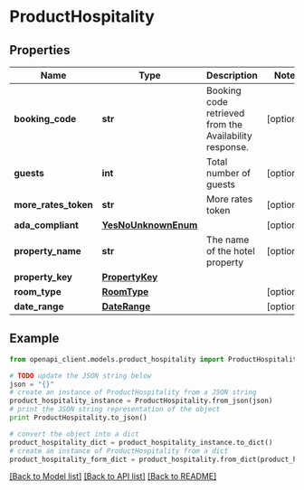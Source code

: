 # ProductHospitality


## Properties
Name | Type | Description | Notes
------------ | ------------- | ------------- | -------------
**booking_code** | **str** | Booking code retrieved from the Availability response. | [optional] 
**guests** | **int** | Total number of guests | [optional] 
**more_rates_token** | **str** | More rates token | [optional] 
**ada_compliant** | [**YesNoUnknownEnum**](YesNoUnknownEnum.md) |  | [optional] 
**property_name** | **str** | The name of the hotel property | [optional] 
**property_key** | [**PropertyKey**](PropertyKey.md) |  | 
**room_type** | [**RoomType**](RoomType.md) |  | [optional] 
**date_range** | [**DateRange**](DateRange.md) |  | [optional] 

## Example

```python
from openapi_client.models.product_hospitality import ProductHospitality

# TODO update the JSON string below
json = "{}"
# create an instance of ProductHospitality from a JSON string
product_hospitality_instance = ProductHospitality.from_json(json)
# print the JSON string representation of the object
print ProductHospitality.to_json()

# convert the object into a dict
product_hospitality_dict = product_hospitality_instance.to_dict()
# create an instance of ProductHospitality from a dict
product_hospitality_form_dict = product_hospitality.from_dict(product_hospitality_dict)
```
[[Back to Model list]](../README.md#documentation-for-models) [[Back to API list]](../README.md#documentation-for-api-endpoints) [[Back to README]](../README.md)


